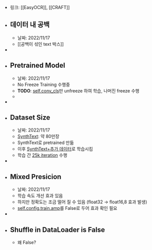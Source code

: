 - 링크: [[EasyOCR]], [[CRAFT]]
- ## 데이터 내 공백
	- 날짜: 2022/11/17
	- [[공백이 섞인 text 박스]]
-
- ## Pretrained Model
	- 날짜: 2022/11/17
	- No Freeze Training 수행중
	- **TODO**: [self.conv_cls](https://github.com/JaidedAI/EasyOCR/blob/054ec4f90127ab9e45f101baf8caa519d5a6e035/trainer/craft/model/craft.py#L30)만 unfreeze 하여 학습, 나머진 freeze 수행
	-
-
- ## Dataset Size
	- 날짜: 2022/11/17
	- [SynthText](https://github.com/ankush-me/SynthText): 약 80만장
	- SynthText로 pretrained 만듦
	- 이후 [SynthText+추가 데이터](https://github.com/JaidedAI/EasyOCR/tree/master/trainer/craft#training)로 학습시킴
	- 학습 간 [25k iteration](https://github.com/JaidedAI/EasyOCR/tree/master/trainer/craft#training) 수행
-
- ## Mixed Presicion
	- 날짜: 2022/11/17
	- 학습 속도 개선 효과 있음
	- 하지만 정확도는 조금 떨어 질 수 있음 (float32 -> float16,8 효과 발생)
	- [self.config.train.amp](https://github.com/JaidedAI/EasyOCR/blob/054ec4f90127ab9e45f101baf8caa519d5a6e035/trainer/craft/config/custom_data_train.yaml#L27)를 False로 두어 효과 확인 필요
-
- ## Shuffle in DataLoader is False
	- 왜 False?